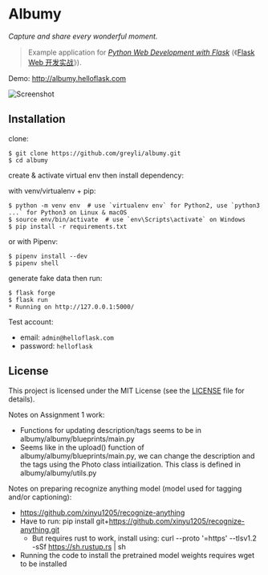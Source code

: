 # Albumy

*Capture and share every wonderful moment.*

> Example application for *[Python Web Development with Flask](https://helloflask.com/en/book/1)* (《[Flask Web 开发实战](https://helloflask.com/book/1)》).

Demo: http://albumy.helloflask.com

![Screenshot](https://helloflask.com/screenshots/albumy.png)

## Installation

clone:
```
$ git clone https://github.com/greyli/albumy.git
$ cd albumy
```
create & activate virtual env then install dependency:

with venv/virtualenv + pip:
```
$ python -m venv env  # use `virtualenv env` for Python2, use `python3 ...` for Python3 on Linux & macOS
$ source env/bin/activate  # use `env\Scripts\activate` on Windows
$ pip install -r requirements.txt
```
or with Pipenv:
```
$ pipenv install --dev
$ pipenv shell
```
generate fake data then run:
```
$ flask forge
$ flask run
* Running on http://127.0.0.1:5000/
```
Test account:
* email: `admin@helloflask.com`
* password: `helloflask`

## License

This project is licensed under the MIT License (see the
[LICENSE](LICENSE) file for details).

Notes on Assignment 1 work:
- Functions for updating description/tags seems to be in albumy/albumy/blueprints/main.py
- Seems like in the upload() function of albumy/albumy/blueprints/main.py, we can change the description and the tags using the Photo class intiailization. This class is defined in albumy/albumy/utils.py

Notes on preparing recognize anything model (model used for tagging and/or captioning):
- https://github.com/xinyu1205/recognize-anything
- Have to run: pip install git+https://github.com/xinyu1205/recognize-anything.git
    - But requires rust to work, install using: curl --proto '=https' --tlsv1.2 -sSf https://sh.rustup.rs | sh
- Running the code to install the pretrained model weights requires wget to be installed
